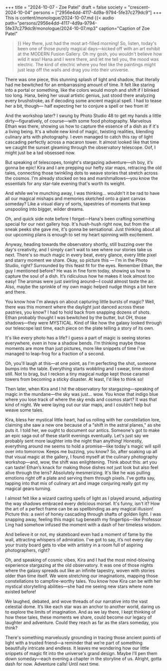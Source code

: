 +++
title = "2024-10-07 - Zoe Patel"
draft = false
society = "crescent-2024-10-04"
persons = ["2956e4dd-4117-4d9a-9794-5fe37c279dc9"]
+++
This is content/monologue/2024-10-07.md
{{< audio
    path="persons/2956e4dd-4117-4d9a-9794-5fe37c279dc9/monologue/2024-10-07.mp3" 
    caption="Caption of Zoe Patel"
>}}
Hey there, just had the most art-filled morning!
So, listen, today's been one of those purely magical days—kicked off with an art exhibit at the MODERN Fusion Gallery. Oh my gosh, you wouldn't believe how wild it was! Hana and I were there, and let me tell you, the mood was electric. The kind of electric where you feel like the paintings might just leap off the walls and drag you into their universe.

There was one piece, this stunning splash of light and shadow, that literally had me bewitched for an embarrassing amount of time. It felt like staring into a portal or something, like the colors would morph and shift if I blinked too long. Hana, being her usual artistic genius, just stood there analyzing every brushstroke, as if decoding some ancient magical spell. I had to tease her a bit, though— half expecting her to conjure a spell or two from it!

And the workshop later? I swung by Photo Studio 48 to get my hands a little dirty—figuratively, of course—with some food photography. Marvelous Ethan was there, showing us how to capture the essence of a dish as if it's a living being. It's a whole new kind of magic, twisting realities, blending culinary arts with photography. I even managed to catch this ray of light cascading perfectly across a macaron tower. It almost looked like that time we caught the sunset gleaming through the observatory telescope. Oof, I might just be a tad obsessed now.

But speaking of telescopes, tonight's stargazing adventure—oh boy, it’s gonna be epic! Kira and I are prepping our hefty star maps, retracing the old tales, connecting those twinkling dots to weave stories that stretch across the cosmos. I'm already stocked on tea and marshmallows—you know the essentials for any star-tale evening that's worth its weight.

And while we're munching away, I was thinking... wouldn't it be rad to have all our magical mishaps and memories sketched onto a giant canvas someday? Like a visual diary of sorts, tapestries of moments that keep unspooling into bigger, wilder dreams.

Oh, and quick side note before I forget—Hana's been crafting something special for our next gallery hop. It's hush-hush right now, but from the sneak peeks she gave me, it's gonna be sensational. Just thinking about all our upcoming plans is enough to set my heart spinning with excitement.

Anyway, heading towards the observatory shortly, still buzzing over the day's creativity, and I simply can't wait to see where our stories take us next. There's so much magic in every beat, every glance, every little pixel and starry moment we share.
Okay, so picture this — I'm in the Photo Studio, right? Surrounded by this feast fit for the eyes. Remember Ethan, the guy I mentioned before? He was in fine form today, showing us how to capture the soul of a dish. It’s ridiculous how he makes it look almost too easy! The aromas were just swirling around—I could almost taste the air. Also, maybe the sprinkle of my own magic helped nudge things a bit here and there.

You know how I'm always on about capturing little bursts of magic? Well, there was this moment where the daylight just danced across these pastries, you know? I had to hold back from snapping dozens of shots. Ethan probably thought I was bewitched by the butter, but OH, those shadows—they were MYSTICAL. Kind of like how the galaxy looked through our telescope last time, each piece on the plate telling a story of its own.

It's like every photo has a life? I guess a part of magic is seeing stories everywhere, even in how a shadow bends. I’m thinking maybe these moments are more than just pictures, more like snippets of time I've managed to leap-frog for a fraction of a second. 

Oh, you'll laugh at this—at one point, as I'm perfecting the shot, someone bumps into the table. Everything starts wobbling and I swear, time stood still. Not to brag, but I reckon a tiny magical nudge kept those caramel towers from becoming a sticky disaster. At least, I'd like to think so! 

Then later, when Kira and I hit the observatory for stargazing—speaking of magic in the mundane—the sky was just... wow. You know that indigo blue where you lose track of where the sky ends and cosmos start? It was that kind of night. We were laying out our star maps, and I couldn't help but weave some tales.

Kira, bless her mystical little heart, had us rolling with her constellation lore, claiming she saw a new one because of a "shift in the astral planes," as she puts it. I told her, we ought to document our antics. Someone's got to make an epic saga out of these starlit evenings eventually. Let's just say we probably sent more laughter into the night than anything! Honestly, everything around me seems to hold a promise—like today's magic will spill over into tomorrow. Keeps me buzzing, you know?
So, after soaking up all that visual magic at the gallery, I found myself at the culinary photography workshop—and, wow, the shift was enlightening. Think about this: art you can taste! Ethan’s knack for making those dishes not just look but also feel alive through the lens? Absolutely mesmerizing. It's like he was pulling emotions right off a plate and serving them through pixels. I’ve gotta say, tapping into that mix of culinary art and image conjuring really got my magical gears turning.

I almost felt like a wizard casting spells of light as I played around, adjusting the way shadows embraced every delicious morsel. It's funny, isn't it? How the art of a perfect frame can be as spellbinding as any magical illusion! Picture this: a swirl of honey cascading through shafts of golden light. I was snapping away, feeling this magic tug beneath my fingertips—like Professor Ling had somehow infused the moment with a dash of her timeless wisdom.

And believe it or not, my skateboard even had a moment of fame by the wall, attracting whispers of admiration. I've got to say, it’s not every day your trusty board gets to vibe with artistry in a room full of aspiring photographers, right?

Oh, and speaking of cosmic vibes, Kira and I had the most mind-blowing experience stargazing at the old observatory. It was one of those nights where the galaxy spreads out like an infinite tapestry, woven with stories older than time itself. We were stretching our imaginations, mapping those constellations to campfire-worthy tales. You know how Kira can be with her mystical storytelling abilities—she had me seeing new stars where none existed before!

We laughed, debated, and wove threads of our narrative into the vast celestial dome. It’s like each star was an anchor to another world, daring us to explore the limits of imagination. And as we lay there, I kept thinking of how these tales, these moments we share, could become our legacy of laughter and adventure. Could they reach as far as the stars someday, you think?

There's something marvelously grounding in tracing those ancient points of light with a trusted friend—a reminder that we’re part of something beautifully intricate and endless. It leaves me wondering how our little snippets of magic fit into the universe's grand design. Maybe I’ll pen them down someday—each evening a chapter in the storyline of us.
Alright, gotta dash for now. Adventure calls! Until next time.
